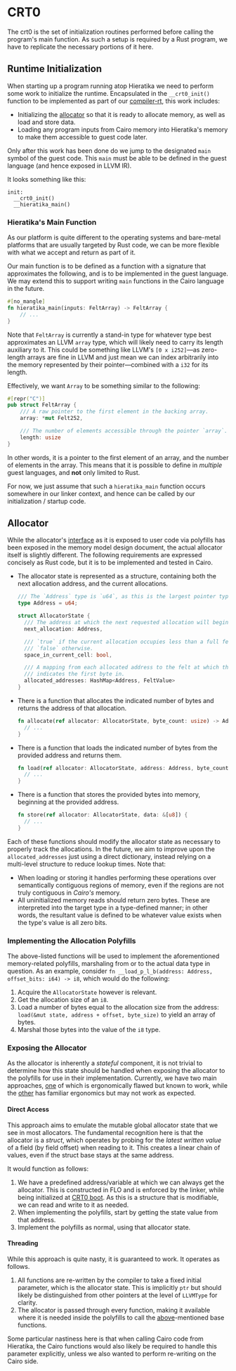 # CRT0

The crt0 is the set of initialization routines performed before calling the program's main function.
As such a setup is required by a Rust program, we have to replicate the necessary portions of it
here.

## Runtime Initialization

When starting up a program running atop Hieratika we need to perform some work to initialize the
runtime. Encapsulated in the `__crt0_init()` function to be implemented as part of our
[compiler-rt](../compiler-rt), this work includes:

- Initializing the [allocator](#allocator) so that it is ready to allocate memory, as well as load
  and store data.
- Loading any program inputs from Cairo memory into Hieratika's memory to make them accessible to
  guest code later.

Only after this work has been done do we jump to the designated `main` symbol of the guest code.
This `main` must be able to be defined in the guest language (and hence exposed in LLVM IR).

It looks something like this:

```
init:
  __crt0_init()
  __hieratika_main()
```

### Hieratika's Main Function

As our platform is quite different to the operating systems and bare-metal platforms that are
usually targeted by Rust code, we can be more flexible with what we accept and return as part of it.

Our main function is to be defined as a function with a signature that approximates the following,
and is to be implemented in the guest language. We may extend this to support writing `main`
functions in the Cairo language in the future.

```rust
#[no_mangle]
fn hieratika_main(inputs: FeltArray) -> FeltArray {
    // ...
}
```

Note that `FeltArray` is currently a stand-in type for whatever type best approximates an LLVM
`array` type, which will likely need to carry its length auxiliary to it. This could be something
like LLVM's `[0 x i252]`—as zero-length arrays are fine in LLVM and just mean we can index
arbitrarily into the memory represented by their pointer—combined with a `i32` for its length.

Effectively, we want `Array` to be something similar to the following:

```rust
#[repr("C")]
pub struct FeltArray {
    /// A raw pointer to the first element in the backing array.
    array: *mut Felt252,

    /// The number of elements accessible through the pointer `array`.
    length: usize
}
```

In other words, it is a pointer to the first element of an array, and the number of elements in the
array. This means that it is possible to define in _multiple_ guest languages, and **not** only
limited to Rust.

For now, we just assume that such a `hieratika_main` function occurs somewhere in our linker
context, and hence can be called by our initialization / startup code.

## Allocator

While the allocator's [interface](./Memory%20Model.md#the-polyfills) as it is exposed to user code
via polyfills has been exposed in the memory model design document, the actual allocator itself is
slightly different. The following requirements are expressed concisely as Rust code, but it is to be
implemented and tested in Cairo.

- The allocator state is represented as a structure, containing both the next allocation address,
  and the current allocations.

  ```rust
  /// The `Address` type is `u64`, as this is the largest pointer type supported by Rust.
  type Address = u64;

  struct AllocatorState {
    /// The address at which the next requested allocation will begin.
    next_allocation: Address,

    /// `true` if the current allocation occupies less than a full felt, and
    /// `false` otherwise.
    space_in_current_cell: bool,

    /// A mapping from each allocated address to the felt at which the address
    /// indicates the first byte in.
    allocated_addresses: HashMap<Address, FeltValue>
  }
  ```

- There is a function that allocates the indicated number of bytes and returns the address of that
  allocation.

  ```rust
  fn allocate(ref allocator: AllocatorState, byte_count: usize) -> Address {
    // ...
  }
  ```

- There is a function that loads the indicated number of bytes from the provided address and returns
  them.

  ```rust
  fn load(ref allocator: AllocatorState, address: Address, byte_count: usize) -> [u8; byte_count] {
    // ...
  }
  ```

- There is a function that stores the provided bytes into memory, beginning at the provided address.

  ```rust
  fn store(ref allocator: AllocatorState, data: &[u8]) {
    // ...
  }
  ```

Each of these functions should modify the allocator state as necessary to properly track the
allocations. In the future, we aim to improve upon the `allocated_addresses` just using a direct
dictionary, instead relying on a multi-level structure to reduce lookup times. Note that:

- When loading or storing it handles performing these operations over semantically contiguous
  regions of memory, even if the regions are not truly contiguous in _Cairo's_ memory.
- All uninitialized memory reads should return zero bytes. These are interpreted into the target
  type in a type-defined manner; in other words, the resultant value is defined to be whatever value
  exists when the type's value is all zero bits.

### Implementing the Allocation Polyfills

The above-listed functions will be used to implement the aforementioned memory-related polyfills,
marshaling from or to the actual data type in question. As an example, consider
`fn __load_p_l_b(address: Address, offset_bits: i64) -> i8`, which would do the following:

1. Acquire the `AllocatorState` however is relevant.
2. Get the allocation size of an `i8`.
3. Load a number of bytes equal to the allocation size from the address:
   `load(&mut state, address + offset, byte_size)` to yield an array of bytes.
4. Marshal those bytes into the value of the `i8` type.

### Exposing the Allocator

As the allocator is inherently a _stateful_ component, it is not trivial to determine how this state
should be handled when exposing the allocator to the polyfills for use in their implementation.
Currently, we have two main approaches, [one](#threading) of which is ergonomically flawed but known
to work, while the [other](#direct-access) has familiar ergonomics but may not work as expected.

#### Direct Access

This approach aims to emulate the mutable global allocator state that we see in most allocators. The
fundamental recognition here is that the allocator is a _struct_, which operates by probing for the
_latest written value_ of a field (by field offset) when reading to it. This creates a linear chain
of values, even if the struct base stays at the same address.

It would function as follows:

1. We have a predefined address/variable at which we can always get the allocator. This is
   constructed in FLO and is enforced by the linker, while being initialized at
   [CRT0 boot](#runtime-initialization). As this is a structure that is modifiable, we can read and
   write to it as needed.
2. When implementing the polyfills, start by getting the state value from that address.
3. Implement the polyfills as normal, using that allocator state.

#### Threading

While this approach is quite nasty, it is guaranteed to work. It operates as follows.

1. All functions are re-written by the compiler to take a fixed initial parameter, which is the
   allocator state. This is implicitly `ptr` but should likely be distinguished from other pointers
   at the level of `LLVMType` for clarity.
2. The allocator is passed through every function, making it available where it is needed inside the
   polyfills to call the [above](#allocator)-mentioned base functions.

Some particular nastiness here is that when calling Cairo code from Hieratika, the Cairo functions
would also likely be required to handle this parameter explicitly, unless we also wanted to perform
re-writing on the Cairo side.
